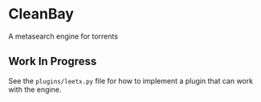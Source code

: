 # CleanBay
A metasearch engine for torrents

## Work In Progress

See the `plugins/leetx.py` file for how to implement a plugin that can work with the engine.
